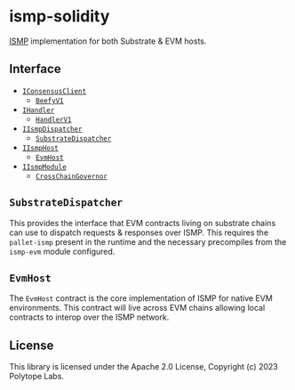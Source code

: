 # ismp-solidity

[ISMP](https://github.com/polytope-labs/ismp) implementation for both Substrate & EVM hosts.

## Interface

 - [`IConsensusClient`](./src/interfaces/IConsensusClient.sol)
   - [`BeefyV1`](./src/beefy/BeefyV1.sol)
 - [`IHandler`](./src/interfaces/IHandler.sol)
   - [`HandlerV1`](./src/HandlerV1.sol)
 - [`IIsmpDispatcher`](./src/interfaces/IIsmpDispatcher.sol)
     - [`SubstrateDispatcher`](src/SubstrateDispatcher.sol)
 - [`IIsmpHost`](./src/interfaces/IIsmpHost.sol)
   - [`EvmHost`](./src/EvmHost.sol)
 - [`IIsmpModule`](./src/interfaces/IIsmpModule.sol)
   - [`CrossChainGovernor`](./src/modules/CrossChainGovernor.sol)

## `SubstrateDispatcher`

This provides the interface that EVM contracts living on substrate chains can use to dispatch requests & responses over ISMP. This requires the `pallet-ismp` present in the runtime and the necessary precompiles from the `ismp-evm` module configured.

## `EvmHost`

The `EvmHost` contract is the core implementation of ISMP for native EVM environments. This contract will live across EVM chains allowing local contracts to interop over the ISMP network.

## License

This library is licensed under the Apache 2.0 License, Copyright (c) 2023 Polytope Labs.
